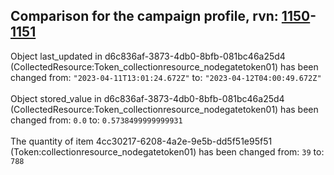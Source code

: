 ## Comparison for the campaign profile, rvn: [1150](https://github.com/PRO100KatYT/FortniteProfileRevisions/tree/main/profiles/campaign/1150%20campaign.json)-[1151](https://github.com/PRO100KatYT/FortniteProfileRevisions/tree/main/profiles/campaign/1151%20campaign.json)

Object last_updated in d6c836af-3873-4db0-8bfb-081bc46a25d4 (CollectedResource:Token_collectionresource_nodegatetoken01) has been changed from: `"2023-04-11T13:01:24.672Z"` to: `"2023-04-12T04:00:49.672Z"`
<br><br>
Object stored_value in d6c836af-3873-4db0-8bfb-081bc46a25d4 (CollectedResource:Token_collectionresource_nodegatetoken01) has been changed from: `0.0` to: `0.5738499999999931`
<br><br>
The quantity of item 4cc30217-6208-4a2e-9e5b-dd5f51e95f51 (Token:collectionresource_nodegatetoken01) has been changed from: `39` to: `788`
<br><br>
